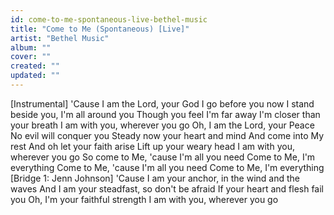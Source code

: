 ```yaml
---
id: come-to-me-spontaneous-live-bethel-music
title: "Come to Me (Spontaneous) [Live]"
artist: "Bethel Music"
album: ""
cover: ""
created: ""
updated: ""
---
```


[Instrumental]
'Cause I am the Lord, your God
I go before you now
I stand beside you, I'm all around you
Though you feel I'm far away
I'm closer than your breath
I am with you, wherever you go
Oh, I am the Lord, your Peace
No evil will conquer you
Steady now your heart and mind
And come into My rest
And oh let your faith arise
Lift up your weary head
I am with you, wherever you go
So come to Me, 'cause I'm all you need
Come to Me, I'm everything
Come to Me, 'cause I'm all you need
Come to Me, I'm everything
[Bridge 1: Jenn Johnson]
'Cause I am your anchor, in the wind and the waves
And I am your steadfast, so don't be afraid
If your heart and flesh fail you
Oh, I'm your faithful strength
I am with you, wherever you go